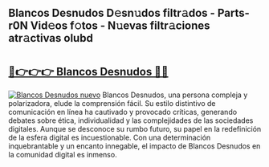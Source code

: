 ## Blancos Desnudos D𝚎sn𝚞dos filtr𝚊dos - Parts-r0N Vid𝚎os f𝚘tos - N𝚞evas filtr𝚊ciones atr𝚊ctivas olubd

# <h2><a href="http://mbbqe5j.tromn.icu/?c=Blancos+Desnudos">🔗👉👉👉 Blancos Desnudos 🔗🔗</a></h2>

[![Blancos Desnudos nuevo](https://i.imgur.com/pEAQMta.gif)](http://mbbqe5j.tromn.icu/?c=Blancos+Desnudos)
Blancos Desnudos, una persona compleja y polarizadora, elude la comprensión fácil. Su estilo distintivo de comunicación en línea ha cautivado y provocado críticas, generando debates sobre ética, individualidad y las complejidades de las sociedades digitales. Aunque se desconoce su rumbo futuro, su papel en la redefinición de la esfera digital es incuestionable. Con una determinación inquebrantable y un encanto innegable, el impacto de Blancos Desnudos en la comunidad digital es inmenso.
